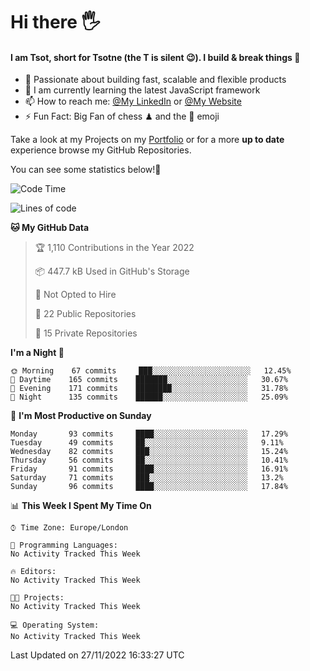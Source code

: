 # Hi there :raised_hand_with_fingers_splayed:
#### I am Tsot, short for Tsotne (the T is silent :wink:). I build & break things :space_invader:
- :telescope: Passionate about building fast, scalable and flexible products
- :seedling: I am currently learning the latest JavaScript framework 
- :mailbox: How to reach me: [@My LinkedIn](https://www.linkedin.com/in/tsotne-gvadzabia/) or [@My Website](https://tsotne.co.uk/contact)
- :zap: Fun Fact: Big Fan of chess ♟ and the 👾 emoji

Take a look at my Projects on my [Portfolio](https://tsotne.co.uk/) or for a more **up to date** experience browse my GitHub Repositories.

You can see some statistics below!:space_invader:
<!--START_SECTION:waka-->
![Code Time](http://img.shields.io/badge/Code%20Time-761%20hrs%202%20mins-blue)

![Lines of code](https://img.shields.io/badge/From%20Hello%20World%20I%27ve%20Written-651%20Thousand%20lines%20of%20code-blue)

**🐱 My GitHub Data** 

> 🏆 1,110 Contributions in the Year 2022
 > 
> 📦 447.7 kB Used in GitHub's Storage 
 > 
> 🚫 Not Opted to Hire
 > 
> 📜 22 Public Repositories 
 > 
> 🔑 15 Private Repositories  
 > 
**I'm a Night 🦉** 

```text
🌞 Morning    67 commits     ███░░░░░░░░░░░░░░░░░░░░░░   12.45% 
🌆 Daytime    165 commits    ███████░░░░░░░░░░░░░░░░░░   30.67% 
🌃 Evening    171 commits    ████████░░░░░░░░░░░░░░░░░   31.78% 
🌙 Night      135 commits    ██████░░░░░░░░░░░░░░░░░░░   25.09%

```
📅 **I'm Most Productive on Sunday** 

```text
Monday       93 commits     ████░░░░░░░░░░░░░░░░░░░░░   17.29% 
Tuesday      49 commits     ██░░░░░░░░░░░░░░░░░░░░░░░   9.11% 
Wednesday    82 commits     ███░░░░░░░░░░░░░░░░░░░░░░   15.24% 
Thursday     56 commits     ██░░░░░░░░░░░░░░░░░░░░░░░   10.41% 
Friday       91 commits     ████░░░░░░░░░░░░░░░░░░░░░   16.91% 
Saturday     71 commits     ███░░░░░░░░░░░░░░░░░░░░░░   13.2% 
Sunday       96 commits     ████░░░░░░░░░░░░░░░░░░░░░   17.84%

```


📊 **This Week I Spent My Time On** 

```text
⌚︎ Time Zone: Europe/London

💬 Programming Languages: 
No Activity Tracked This Week

🔥 Editors: 
No Activity Tracked This Week

🐱‍💻 Projects: 
No Activity Tracked This Week

💻 Operating System: 
No Activity Tracked This Week

```


 Last Updated on 27/11/2022 16:33:27 UTC
<!--END_SECTION:waka-->
